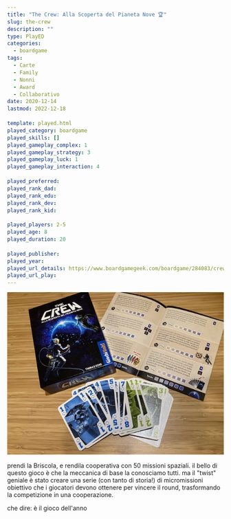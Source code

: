 ```yaml
---
title: "The Crew: Alla Scoperta del Pianeta Nove 🏆"
slug: the-crew
description: ""
type: PlayED
categories:
  - boardgame
tags:
  - Carte
  - Family
  - Nonni
  - Award
  - Collaborativo
date: 2020-12-14
lastmod: 2022-12-18

template: played.html
played_category: boardgame
played_skills: []
played_gameplay_complex: 1
played_gameplay_strategy: 3
played_gameplay_luck: 1
played_gameplay_interaction: 4

played_preferred:
played_rank_dad: 
played_rank_edu:
played_rank_dev:
played_rank_kid: 

played_players: 2-5
played_age: 8
played_duration: 20

played_publisher: 
played_year: 
played_url_details: https://www.boardgamegeek.com/boardgame/284083/crew-quest-planet-nine
played_url_play: 
---
```


![](img/thecrew.webp)

prendi la Briscola, e rendila cooperativa con 50 missioni spaziali.
il bello di questo gioco è che la meccanica di base la conosciamo tutti.
ma il "twist" geniale è stato creare una serie (con tanto di storia!) di micromissioni obiettivo che i giocatori devono ottenere per vincere il round, trasformando la competizione in una cooperazione.

che dire: è il gioco dell'anno
